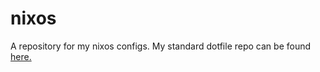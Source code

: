 # nixos
A repository for my nixos configs. My standard dotfile repo can be found [here.](https://github.com/lcroberts/dotfiles)
